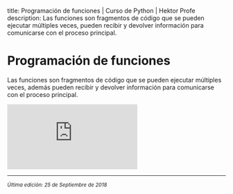 title: Programación de funciones | Curso de Python | Hektor Profe
description: Las funciones son fragmentos de código que se pueden ejecutar múltiples veces, pueden recibir y devolver información para comunicarse con el proceso principal.

# Programación de funciones

Las funciones son fragmentos de código que se pueden ejecutar múltiples veces, además pueden recibir y devolver información para comunicarse con el proceso principal.

<div class='embed-container'><iframe src='https://player.vimeo.com/video/291748284' frameborder='0' webkitAllowFullScreen mozallowfullscreen allowFullScreen></iframe></div>

___
<small class="edited"><i>Última edición: 25 de Septiembre de 2018</i></small>